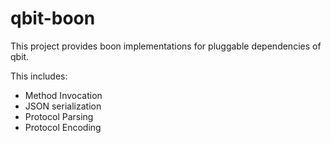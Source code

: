 qbit-boon
=========
This project provides boon implementations for pluggable dependencies of qbit.

This includes:
- Method Invocation
- JSON serialization
- Protocol Parsing
- Protocol Encoding
